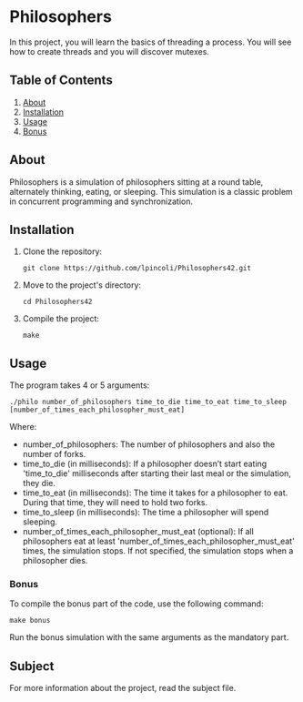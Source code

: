 <h1>Philosophers</h1>

<p>In this project, you will learn the basics of threading a process. You will see how to create threads and you will discover mutexes.</p>

<h2>Table of Contents</h2>

<ol>
  <li><a href="#about">About</a></li>
  <li><a href="#installation">Installation</a></li>
  <li><a href="#usage">Usage</a></li>
  <li><a href="#bonus">Bonus</a></li>
</ol>

<h2 id="about">About</h2>

<p>Philosophers is a simulation of philosophers sitting at a round table, alternately thinking, eating, or sleeping. This simulation is a classic problem in concurrent programming and synchronization.</p>

<h2 id="installation">Installation</h2>

<ol>
  <li>Clone the repository: <pre><code>git clone https://github.com/lpincoli/Philosophers42.git</code></pre></li>
  <li>Move to the project's directory: <pre><code>cd Philosophers42</code></pre></li>
  <li>Compile the project: <pre><code>make</code></pre></li>
</ol>

<h2 id="usage">Usage</h2>

<p>The program takes 4 or 5 arguments:</p>

<pre><code>./philo number_of_philosophers time_to_die time_to_eat time_to_sleep [number_of_times_each_philosopher_must_eat]</code></pre>

<p>Where:</p>

<ul>
  <li>number_of_philosophers: The number of philosophers and also the number of forks.</li>
  <li>time_to_die (in milliseconds): If a philosopher doesn’t start eating 'time_to_die' milliseconds after starting their last meal or the simulation, they die.</li>
  <li>time_to_eat (in milliseconds): The time it takes for a philosopher to eat. During that time, they will need to hold two forks.</li>
  <li>time_to_sleep (in milliseconds): The time a philosopher will spend sleeping.</li>
  <li>number_of_times_each_philosopher_must_eat (optional): If all philosophers eat at least 'number_of_times_each_philosopher_must_eat' times, the simulation stops. If not specified, the simulation stops when a philosopher dies.</li>
</ul>

<h3 id="bonus">Bonus</h3>

<p>To compile the bonus part of the code, use the following command:</p>

<pre><code>make bonus</code></pre>

<p>Run the bonus simulation with the same arguments as the mandatory part.</p>

<h2>Subject</h2>

<p>For more information about the project, read the subject file.</p>
